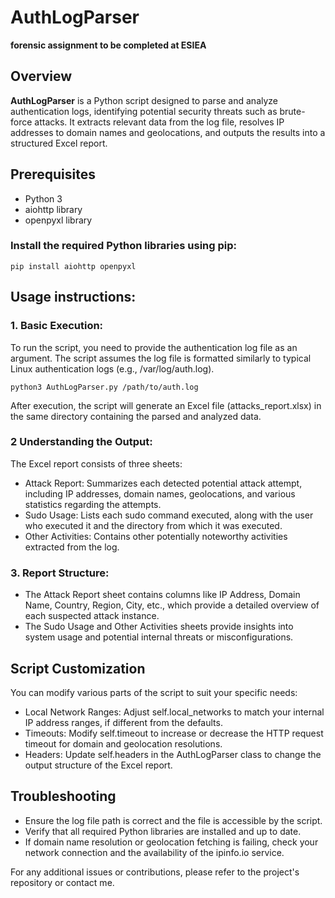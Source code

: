# AuthLogParser

**forensic assignment to be completed at ESIEA**

## Overview

**AuthLogParser** is a Python script designed to parse and analyze authentication logs, identifying potential security threats such as brute-force attacks. It extracts relevant data from the log file, resolves IP addresses to domain names and geolocations, and outputs the results into a structured Excel report.

## Prerequisites

- Python 3
- aiohttp library
- openpyxl library

### Install the required Python libraries using pip:

```
pip install aiohttp openpyxl
```

## Usage instructions:

### 1. Basic Execution:

To run the script, you need to provide the authentication log file as an argument. The script assumes the log file is formatted similarly to typical Linux authentication logs (e.g., /var/log/auth.log).

```
python3 AuthLogParser.py /path/to/auth.log
```

After execution, the script will generate an Excel file (attacks_report.xlsx) in the same directory containing the parsed and analyzed data.


### 2 Understanding the Output:

The Excel report consists of three sheets:

- Attack Report: Summarizes each detected potential attack attempt, including IP addresses, domain names, geolocations, and various statistics regarding the attempts.
- Sudo Usage: Lists each sudo command executed, along with the user who executed it and the directory from which it was executed.
- Other Activities: Contains other potentially noteworthy activities extracted from the log.

### 3. Report Structure:

- The Attack Report sheet contains columns like IP Address, Domain Name, Country, Region, City, etc., which provide a detailed overview of each suspected attack instance.
- The Sudo Usage and Other Activities sheets provide insights into system usage and potential internal threats or misconfigurations.

## Script Customization

You can modify various parts of the script to suit your specific needs:

- Local Network Ranges: Adjust self.local_networks to match your internal IP address ranges, if different from the defaults.
- Timeouts: Modify self.timeout to increase or decrease the HTTP request timeout for domain and geolocation resolutions.
- Headers: Update self.headers in the AuthLogParser class to change the output structure of the Excel report.

## Troubleshooting

- Ensure the log file path is correct and the file is accessible by the script.
- Verify that all required Python libraries are installed and up to date.
- If domain name resolution or geolocation fetching is failing, check your network connection and the availability of the ipinfo.io service.

For any additional issues or contributions, please refer to the project's repository or contact me.